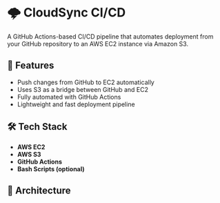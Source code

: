 # 🌩️ CloudSync CI/CD

A GitHub Actions-based CI/CD pipeline that automates deployment from your GitHub repository to an AWS EC2 instance via Amazon S3.

## 🚀 Features

- Push changes from GitHub to EC2 automatically
- Uses S3 as a bridge between GitHub and EC2
- Fully automated with GitHub Actions
- Lightweight and fast deployment pipeline

## 🛠️ Tech Stack

- **AWS EC2**
- **AWS S3**
- **GitHub Actions**
- **Bash Scripts (optional)**

## 🧱 Architecture

